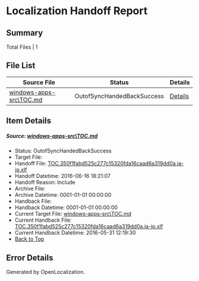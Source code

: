# <a name='report-top'></a> Localization Handoff Report

## Summary
 Total Files | 1

## File List
 Source File | Status | Details 
 ----------- | ------ | ------- 
 [windows-apps-src\TOC.md](https://github.com/Microsoft/windows-apps/blob/cea59b2c5a1c28f643fb22ddde97eb1e18a9fb23/windows-apps-src/TOC.md) | OutofSyncHandedBackSuccess | [Details](#f1230ffea3d7dffaf3073b7e60cf2c19978faa923780)

## Item Details
##### <a name='f1230ffea3d7dffaf3073b7e60cf2c19978faa923780'></a> Source: [windows-apps-src\TOC.md](https://github.com/Microsoft/windows-apps/blob/cea59b2c5a1c28f643fb22ddde97eb1e18a9fb23/windows-apps-src/TOC.md)
* Status: OutofSyncHandedBackSuccess
* Target File: 
* Handoff File: [TOC.350f1fabd525c277c15320fda16caad6a319dd0a.ja-jp.xlf](https://github.com/Microsoft/WDG.handoff/blob/df448d4541ae6b33ff22370e1b3ffcd37111d12a/ol-handoff/Microsoft/windows-apps.ja-jp/master/TOC.350f1fabd525c277c15320fda16caad6a319dd0a.ja-jp.xlf)
* Handoff Datetime: 2016-06-16 18:21:07
* Handoff Reason: Include
* Archive File: 
* Archive Datetime: 0001-01-01 00:00:00
* Handback File: 
* Handback Datetime: 0001-01-01 00:00:00
* Current Target File: [windows-apps-src\TOC.md](https://github.com/Microsoft/windows-apps.ja-jp/blob/846e73c8aab5d5c623774cf374dd173574bd5761/windows-apps-src/TOC.md)
* Current Handback File: [TOC.350f1fabd525c277c15320fda16caad6a319dd0a.ja-jp.xlf](https://github.com/Microsoft/WDG.handback/blob/29e104438bce4bfab3f3d4ed4b83ff0bfb8c6870/ol-handback/Microsoft/windows-apps.ja-jp/master/TOC.350f1fabd525c277c15320fda16caad6a319dd0a.ja-jp.xlf)
* Current Handback Datetime: 2016-05-31 12:19:30
* [Back to Top](#report-top)


## Error Details

Generated by OpenLocalization.
